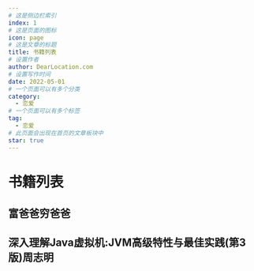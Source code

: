 ```yaml
---
# 这是侧边栏索引
index: 1
# 这是页面的图标
icon: page
# 这是文章的标题
title: 书籍列表
# 设置作者
author: DearLocation.com
# 设置写作时间
date: 2022-05-01
# 一个页面可以有多个分类
category:
  - 恋爱
# 一个页面可以有多个标签
tag:
  - 恋爱
# 此页面会出现在首页的文章板块中
star: true
---
```


# 书籍列表 

## 富爸爸穷爸爸

<PDF url="./book/富爸爸穷爸爸.pdf" />


## 深入理解Java虚拟机:JVM高级特性与最佳实践(第3版)周志明

<PDF url="./book/深入理解Java虚拟机:JVM高级特性与最佳实践(第3版)周志明.pdf" />

